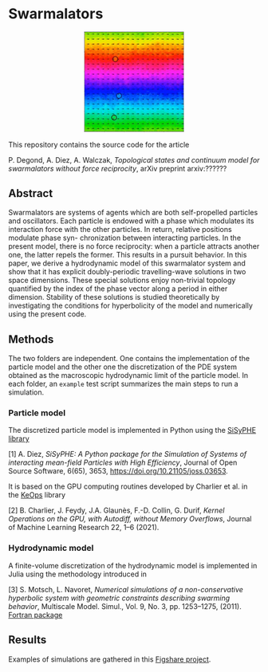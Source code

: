 # Swarmalators

<p align="center">
<img src="./exampletw.gif" alt="example" width="200"/>
</p>

This repository contains the source code for the article 

P. Degond, A. Diez, A. Walczak, *Topological states and continuum model for swarmalators without force reciprocity*, arXiv preprint arxiv:??????

## Abstract 
Swarmalators are systems of agents which are both self-propelled particles and oscillators. Each particle is endowed with a phase which modulates its interaction force with the other particles. In return, relative positions modulate phase syn- chronization between interacting particles. In the present model, there is no force reciprocity: when a particle attracts another one, the latter repels the former. This results in a pursuit behavior. In this paper, we derive a hydrodynamic model of this swarmalator system and show that it has explicit doubly-periodic travelling-wave solutions in two space dimensions. These special solutions enjoy non-trivial topology quantified by the index of the phase vector along a period in either dimension. Stability of these solutions is studied theoretically by investigating the conditions for hyperbolicity of the model and numerically using the present code. 

## Methods

The two folders are independent. One contains the implementation of the particle model and the other one the discretization of the PDE system obtained as the macroscopic hydrodynamic limit of the particle model. In each folder, an `example` test script summarizes the main steps to run a simulation. 

### Particle model

The discretized particle model is implemented in Python using the [SiSyPHE library](https://sisyphe.readthedocs.io/en/latest/)

[1] A. Diez, *SiSyPHE: A Python package for the Simulation of Systems of interacting mean-field Particles with High Efficiency*, Journal of Open Source Software, 6(65), 3653, https://doi.org/10.21105/joss.03653. 

It is based on the GPU computing routines developed by Charlier et al. in the [KeOps](https://www.kernel-operations.io/keops/index.html) library 

[2] B. Charlier, J. Feydy, J.A. Glaunès, F.-D. Collin, G. Durif, *Kernel Operations on the GPU, with Autodiff, without Memory Overflows*, Journal of Machine Learning Research 22, 1–6 (2021).



### Hydrodynamic model 

A finite-volume discretization of the hydrodynamic model is implemented in Julia using the methodology introduced in 

[3] S. Motsch, L. Navoret, *Numerical simulations of a non-conservative hyperbolic system with geometric constraints describing swarming behavior*, Multiscale Model. Simul., Vol. 9, No. 3, pp. 1253–1275, (2011). [Fortran package](https://github.com/smotsch/Vicsek_macro)


## Results 

Examples of simulations are gathered in this [Figshare project](ttps://figshare.com/projects/Topological_states_and_continuum_model_for_swarmalators_without_force_reciprocity/139912).




